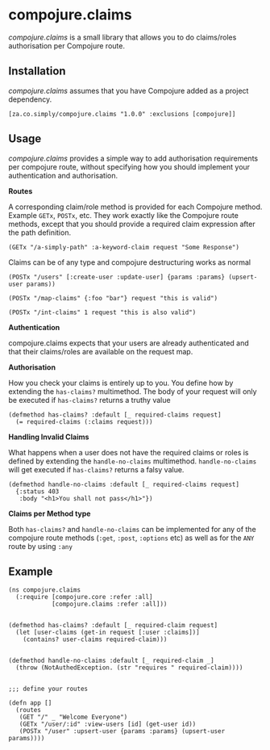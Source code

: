 # compojure.claims

_compojure.claims_ is a small library that allows you to do claims/roles authorisation per Compojure route.

## Installation

_compojure.claims_ assumes that you have Compojure added as a project dependency.

```
[za.co.simply/compojure.claims "1.0.0" :exclusions [compojure]]
```

## Usage

_compojure.claims_ provides a simple way to add authorisation requirements per compojure route, without specifying how you should implement your authentication and authorisation.

**Routes**

A corresponding claim/role method is provided for each Compojure method. Example `GETx`, `POSTx`, etc. They work exactly like the Compojure route methods, except that you should provide a required claim expression after the path definition.

```
(GETx "/a-simply-path" :a-keyword-claim request "Some Response")
```

Claims can be of any type and compojure destructuring works as normal

```
(POSTx "/users" [:create-user :update-user] {params :params} (upsert-user params))

(POSTx "/map-claims" {:foo "bar"} request "this is valid")

(POSTx "/int-claims" 1 request "this is also valid")
```

**Authentication**

compojure.claims expects that your users are already authenticated and that their claims/roles are available on the request map.

**Authorisation**

How you check your claims is entirely up to you. You define how by extending the `has-claims?` multimethod. The body of your request will only be executed if `has-claims?` returns a truthy value

```
(defmethod has-claims? :default [_ required-claims request]
  (= required-claims (:claims request)))
```

**Handling Invalid Claims**

What happens when a user does not have the required claims or roles is defined by extending the `handle-no-claims` multimethod. `handle-no-claims` will get executed if `has-claims?` returns a falsy value.

```
(defmethod handle-no-claims :default [_ required-claims request]
  {:status 403
   :body "<h1>You shall not pass</h1>"})
```

**Claims per Method type**

Both `has-claims?` and `handle-no-claims` can be implemented for any of the compojure route methods (`:get`, `:post`, `:options` etc) as well as for the `ANY` route by using `:any`


## Example

```
(ns compojure.claims
  (:require [compojure.core :refer :all]
            [compojure.claims :refer :all]))


(defmethod has-claims? :default [_ required-claim request]
  (let [user-claims (get-in request [:user :claims])]
    (contains? user-claims required-claim)))


(defmethod handle-no-claims :default [_ required-claim _]
  (throw (NotAuthedException. (str "requires " required-claim))))


;;; define your routes

(defn app []
  (routes
   (GET "/" _ "Welcome Everyone")
   (GETx "/user/:id" :view-users [id] (get-user id))
   (POSTx "/user" :upsert-user {params :params} (upsert-user params))))
```
